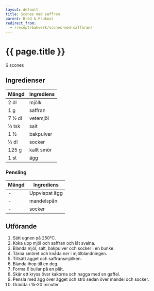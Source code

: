 ```yaml
---
layout: default
title: Scones med saffran
parent: Bröd & Frukost
redirect_from:
  - /recept/bakverk/scones-med-saffaran/
---
```


# {{ page.title }}

6 scones
## Ingredienser

Mängd|Ingrediens
------------ | -------------
2 dl | mjölk
1 g | saffran
7 ½ dl | vetemjöl
½ tsk | salt
1 ½ | bakpulver
½ dl | socker
125 g | kallt smör
1 st | ägg

### Pensling

Mängd|Ingrediens
------------ | -------------
\- | Uppvispat ägg
\- | mandelspån
\- | socker

## Utförande
1. Sätt ugnen på 250℃.
2. Koka upp mjöl och saffran och låt svalna.
3. Blanda mjöl, salt, bakpulver och socker i en bunke.
4. Tärna smöret och knåda ner i mjölblandningen.
5. Tillsätt ägget och saffransmjölken.
6. Blanda ihop till en deg.
7. Forma 6 bullar på en plåt.
8. Skär ett kryss över kakorna och nagga med en gaffel.
9. Pensla med ägg över ägget och strö sedan över mandel och socker.
10. Grädda i 15-20 minuter.
